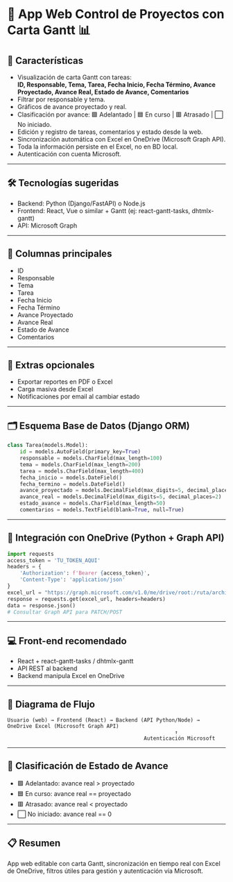 
# 🚀 App Web Control de Proyectos con Carta Gantt 📊

## 🎯 Características
- Visualización de carta Gantt con tareas:  
  **ID, Responsable, Tema, Tarea, Fecha Inicio, Fecha Término, Avance Proyectado, Avance Real, Estado de Avance, Comentarios**
- Filtrar por responsable y tema.
- Gráficos de avance proyectado y real.
- Clasificación por avance: 🟩 Adelantado | 🟦 En curso | 🟥 Atrasado | ⬜ No iniciado.
- Edición y registro de tareas, comentarios y estado desde la web.
- Sincronización automática con Excel en OneDrive (Microsoft Graph API).
- Toda la información persiste en el Excel, no en BD local.
- Autenticación con cuenta Microsoft.

---

## 🛠️ Tecnologías sugeridas
- Backend: Python (Django/FastAPI) o Node.js
- Frontend: React, Vue o similar + Gantt (ej: react-gantt-tasks, dhtmlx-gantt)
- API: Microsoft Graph

---

## 📄 Columnas principales
- ID
- Responsable
- Tema
- Tarea
- Fecha Inicio
- Fecha Término
- Avance Proyectado
- Avance Real
- Estado de Avance
- Comentarios

---

## 🌟 Extras opcionales
- Exportar reportes en PDF o Excel
- Carga masiva desde Excel
- Notificaciones por email al cambiar estado

---

## 🗂️ Esquema Base de Datos (Django ORM)
```python
class Tarea(models.Model):
    id = models.AutoField(primary_key=True)
    responsable = models.CharField(max_length=100)
    tema = models.CharField(max_length=200)
    tarea = models.CharField(max_length=400)
    fecha_inicio = models.DateField()
    fecha_termino = models.DateField()
    avance_proyectado = models.DecimalField(max_digits=5, decimal_places=2)
    avance_real = models.DecimalField(max_digits=5, decimal_places=2)
    estado_avance = models.CharField(max_length=50)
    comentarios = models.TextField(blank=True, null=True)
```

---

## 🔗 Integración con OneDrive (Python + Graph API)
```python
import requests
access_token = 'TU_TOKEN_AQUI'
headers = {
    'Authorization': f'Bearer {access_token}',
    'Content-Type': 'application/json'
}
excel_url = "https://graph.microsoft.com/v1.0/me/drive/root:/ruta/archivo.xlsx:/workbook/worksheets('Sheet1')/usedRange"
response = requests.get(excel_url, headers=headers)
data = response.json()
# Consultar Graph API para PATCH/POST
```

---

## 💻 Front-end recomendado
- React + react-gantt-tasks / dhtmlx-gantt
- API REST al backend
- Backend manipula Excel en OneDrive

---

## 📝 Diagrama de Flujo
```
Usuario (web) → Frontend (React) → Backend (API Python/Node) → OneDrive Excel (Microsoft Graph API)
                                                      ↑
                                            Autenticación Microsoft
```

---

## 🎨 Clasificación de Estado de Avance
- 🟩 Adelantado: avance real > proyectado
- 🟦 En curso: avance real == proyectado
- 🟥 Atrasado: avance real < proyectado
- ⬜ No iniciado: avance real == 0

---

## 📋 Resumen
App web editable con carta Gantt, sincronización en tiempo real con Excel de OneDrive, filtros útiles para gestión y autenticación vía Microsoft.
